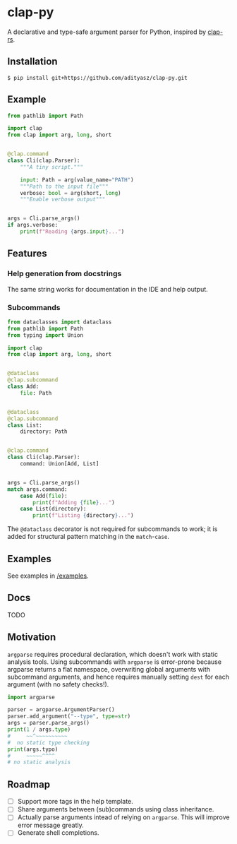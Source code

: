 # clap-py

A declarative and type-safe argument parser for Python, inspired by [clap-rs](https://github.com/clap-rs/clap).

## Installation

```console
$ pip install git+https://github.com/adityasz/clap-py.git
```

## Example

```python
from pathlib import Path

import clap
from clap import arg, long, short


@clap.command
class Cli(clap.Parser):
    """A tiny script."""

    input: Path = arg(value_name="PATH")
    """Path to the input file"""
    verbose: bool = arg(short, long)
    """Enable verbose output"""


args = Cli.parse_args()
if args.verbose:
    print(f"Reading {args.input}...")
```

## Features

### Help generation from docstrings

The same string works for documentation in the IDE and help output.

### Subcommands

```python
from dataclasses import dataclass
from pathlib import Path
from typing import Union

import clap
from clap import arg, long, short


@dataclass
@clap.subcommand
class Add:
    file: Path


@dataclass
@clap.subcommand
class List:
    directory: Path


@clap.command
class Cli(clap.Parser):
    command: Union[Add, List]


args = Cli.parse_args()
match args.command:
    case Add(file):
        print(f"Adding {file}...")
    case List(directory):
        print(f"Listing {directory}...")
```

The `@dataclass` decorator is not required for subcommands to work; it is added
for structural pattern matching in the `match`-`case`.

## Examples

See examples in [/examples](https://github.com/adityasz/clap-py/tree/master/examples).

## Docs

TODO <!-- See [/docs](https://github.com/adityasz/clap-py/tree/master/docs). -->

## Motivation

`argparse` requires procedural declaration, which doesn't work with static
analysis tools. Using subcommands with `argparse` is error-prone because
argparse returns a flat namespace, overwriting global arguments with subcommand
arguments, and hence requires manually setting `dest` for each argument (with no
safety checks!).

```python
import argparse

parser = argparse.ArgumentParser()
parser.add_argument("--type", type=str)
args = parser.parse_args()
print(1 / args.type)
#     ~~^~~~~~~~~~~
#  no static type checking
print(args.typo)
#     ~~~~~^^^^
# no static analysis
```

## Roadmap

- [ ] Support more tags in the help template.
- [ ] Share arguments between (sub)commands using class inheritance.
- [ ] Actually parse arguments intead of relying on `argparse`.
      This will improve error message greatly.
- [ ] Generate shell completions.
